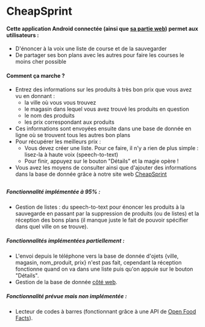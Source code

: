 # CheapSprint


#### Cette application Android connectée (ainsi que [sa partie web](http://80.211.56.41:8008)) permet aux utilisateurs :
* D'énoncer à la voix une liste de course et de la sauvegarder
* De partager ses bon plans avec les autres pour faire les courses le moins cher possible

#### Comment ça marche ? 
* Entrez des informations sur les produits à très bon prix que vous avez vu en donnant :
	*  la ville où vous vous trouvez
	*  le magasin dans lequel vous avez trouvé les produits en question
	*  le nom des produits
	*  les prix correspondant aux produits
* Ces informations sont envoyées ensuite dans une base de donnée en ligne où se trouvent tous les autres bon plans
* Pour récupérer les meilleurs prix :
	* Vous devez créer une liste. Pour ce faire, il n'y a rien de plus simple : lisez-la à haute voix (speech-to-text)
	* Pour finir, appuyez sur le bouton "Détails" et la magie opère !
* Vous avez les moyens de consulter ainsi que d'ajouter des informations dans la base de donnée grâce à notre site web [CheapSprint](http://80.211.56.41:8008)

##
##### Fonctionnalité implémentée à 95% :
* Gestion de listes : du speech-to-text pour énoncer les produits à la sauvegarde en passant par la suppression de produits (ou de listes) et la réception des bons plans (il manque juste le fait de pouvoir spécifier dans quel ville on se trouve).
##### Fonctionnalités implémentées partiellement :
* L'envoi depuis le téléphone vers la base de donnée d'ojets {ville, magasin, nom_produit, prix} n'est pas fait, cependant la réception fonctionne quand on va dans une liste puis qu'on appuie sur le bouton "Détails". 
* Gestion de la base de donnée [côté web](http://80.211.56.41:8008/).

##### Fonctionnalité prévue mais non implémentée :
* Lecteur de codes à barres (fonctionnant grâce à une API de [Open Food Facts](https://fr.openfoodfacts.org/)).
